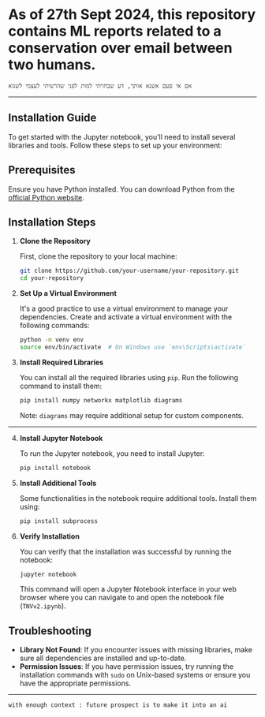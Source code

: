 # As of 27th Sept 2024, this repository contains ML reports related to a conservation over email between two humans.

``` Hebrew
אם אי פעם אשנא אותך, דע שבחרתי למות לפני שהרשיתי לעצמי לשנוא
```

----
## Installation Guide

To get started with the Jupyter notebook, you'll need to install several libraries and tools. Follow these steps to set up your environment:

## Prerequisites

Ensure you have Python installed. You can download Python from the [official Python website](https://www.python.org/downloads/).

## Installation Steps

1. **Clone the Repository**

   First, clone the repository to your local machine:

   ```bash
   git clone https://github.com/your-username/your-repository.git
   cd your-repository
   ```

2. **Set Up a Virtual Environment**

   It's a good practice to use a virtual environment to manage your dependencies. Create and activate a virtual environment with the following commands:

   ```bash
   python -m venv env
   source env/bin/activate  # On Windows use `env\Scripts\activate`
   ```

3. **Install Required Libraries**

   You can install all the required libraries using `pip`. Run the following command to install them:

   ```bash
   pip install numpy networkx matplotlib diagrams
   ```

   Note: `diagrams` may require additional setup for custom components.
---
4. **Install Jupyter Notebook**

   To run the Jupyter notebook, you need to install Jupyter:

   ```bash
   pip install notebook
   ```

5. **Install Additional Tools**

   Some functionalities in the notebook require additional tools. Install them using:

   ```bash
   pip install subprocess
   ```

6. **Verify Installation**

   You can verify that the installation was successful by running the notebook:

   ```bash
   jupyter notebook
   ```

   This command will open a Jupyter Notebook interface in your web browser where you can navigate to and open the notebook file (`TNVv2.ipynb`).

## Troubleshooting

- **Library Not Found**: If you encounter issues with missing libraries, make sure all dependencies are installed and up-to-date.
- **Permission Issues**: If you have permission issues, try running the installation commands with `sudo` on Unix-based systems or ensure you have the appropriate permissions.

---
`with enough context : future prospect is to make it into an ai`
